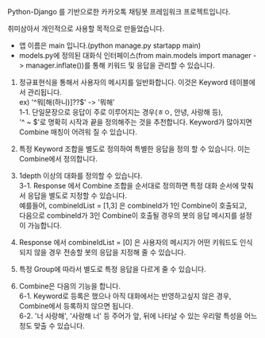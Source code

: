 Python-Django 를 기반으로한 카카오톡 채팅봇 프레임워크 프로젝트입니다.

취미삼아서 개인적으로 사용할 목적으로 만들었습니다.

* 앱 이름은 main 입니다.(python manage.py startapp main)
* models.py에 정의된 대화식 인터페이스(from main.models import manager -> manager.inflate())를 통해 키워드 및 응답을 관리할 수 있습니다.

1. 정규표현식을 통해서 사용자의 메시지를 일반화합니다. 이것은 Keyword 테이블에서 관리됩니다.<br>
ex) '^뭐[해(하니)]\??$' -> '뭐해'<br>
1-1. 단일문장으로 응답이 주로 이루어지는 경우(ㅎㅇ, 안녕, 사랑해 등),<br>
'^ ~ $'로 명확히 시작과 끝을 정의해주는 것을 추천합니다. Keyword가 많아지면 Combine 매칭이 어려워 질 수 있습니다.

2. 특정 Keyword 조합을 별도로 정의하여 특별한 응답을 정의 할 수 있습니다. 이는 Combine에서 정의합니다.

3. 1depth 이상의 대화를 정의할 수 있습니다.<br>
3-1. Response 에서 Combine 조합을 순서대로 정의하면 특정 대화 순서에 맞춰서 응답을 별도로 지정할 수 있습니다.<br>
예를들어, combineIdList = [1,3] 은 combineId가 1인 Combine이 호출되고,<br>
다음으로 combineId가 3인 Combine이 호출될 경우의 봇의 응답 메시지를 설정이 가능합니다.

4. Response 에서 combineIdList = [0] 은 사용자의 메시지가 어떤 키워드도 인식되지 않을 경우 전송할 봇의 응답을 지정해 줄 수 있습니다.

5. 특정 Group에 따라서 별도로 특정 응답을 다르게 줄 수 있습니다.

6. Combine은 다음의 기능을 합니다.<br>
6-1. Keyword로 등록은 했으나 아직 대화에서는 반영하고싶지 않은 경우, Combine에서 등록하지 않으면 됩니다.<br>
6-2. '너 사랑해', '사랑해 너' 등 주어가 앞, 뒤에 나타날 수 있는 우리말 특성을 어느정도 맞출 수 있습니다.
